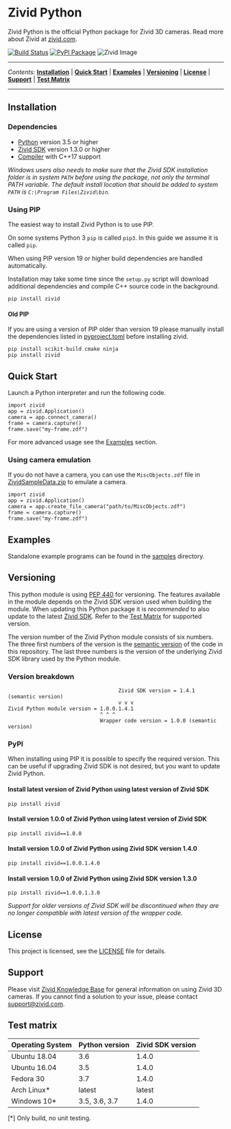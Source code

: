 # Zivid Python

Zivid Python is the official Python package for Zivid 3D cameras. Read more about Zivid at [zivid.com](https://www.zivid.com/).

[![Build Status][ci-badge]][ci-url] [![PyPI Package][pypi-badge]][pypi-url]
![Zivid Image][header-image]

---

*Contents:* **[Installation](#installation)** | **[Quick Start](#quick-start)** | **[Examples](#examples)** | **[Versioning](#versioning)** | **[License](#license)** | **[Support](#support)** | **[Test Matrix](#test-matrix)**

---

## Installation

### Dependencies

* [Python](https://www.python.org/) version 3.5 or higher
* [Zivid SDK](https://zivid.atlassian.net/wiki/spaces/ZividKB/pages/59080712/Zivid+Software+Installation) version 1.3.0 or higher
* [Compiler](doc/CompilerInstallation.md) with C++17 support

*Windows users also needs to make sure that the Zivid SDK installation folder is in system `PATH` before using the package, not only the terminal PATH variable. The default install location that should be added to system `PATH` is `C:\Program Files\Zivid\bin`.*

### Using PIP

The easiest way to install Zivid Python is to use PIP.

On some systems Python 3 `pip` is called `pip3`. In this guide we assume it is called `pip`.

When using PIP version 19 or higher build dependencies are handled automatically.

Installation may take some time since the `setup.py` script will download additional dependencies and compile C++ source code in the background.

    pip install zivid

#### Old PIP

If you are using a version of PIP older than version 19 please manually install the dependencies listed in [pyproject.toml](pyproject.toml) before installing zivid.

    pip install scikit-build cmake ninja
    pip install zivid

## Quick Start

Launch a Python interpreter and run the following code.

    import zivid
    app = zivid.Application()
    camera = app.connect_camera()
    frame = camera.capture()
    frame.save("my-frame.zdf")

For more advanced usage see the [Examples](#examples) section.

### Using camera emulation

If you do not have a camera, you can use the `MiscObjects.zdf` file in [ZividSampleData.zip](http://www.zivid.com/software/ZividSampleData.zip) to emulate a camera.

    import zivid
    app = zivid.Application()
    camera = app.create_file_camera("path/to/MiscObjects.zdf")
    frame = camera.capture()
    frame.save("my-frame.zdf")

## Examples

Standalone example programs can be found in the [samples](samples) directory.

## Versioning

This python module is using [PEP 440](https://www.python.org/dev/peps/pep-0440) for versioning. The features available in the module depends on the Zivid SDK version used when building the module. When updating this Python package it is *recommended* to also update to the latest [Zivid SDK](http://www.zivid.com/software). Refer to the [Test Matrix](#test-matrix) for supported version.

The version number of the Zivid Python module consists of six numbers. The three first numbers of the version is the [semantic version](https://semver.org/) of the code in this repository. The last three numbers is the version of the underlying Zivid SDK library used by the Python module.

### Version breakdown

                                        Zivid SDK version = 1.4.1 (semantic version)
                                        v v v
    Zivid Python module version = 1.0.0.1.4.1
                                  ^ ^ ^
                                  Wrapper code version = 1.0.0 (semantic version)

### PyPI

When installing using PIP it is possible to specify the required version. This can be useful if upgrading Zivid SDK is not desired, but you want to update Zivid Python.

#### Install latest version of Zivid Python using latest version of Zivid SDK

    pip install zivid

#### Install version 1.0.0 of Zivid Python using latest version of Zivid SDK

    pip install zivid==1.0.0

#### Install version 1.0.0 of Zivid Python using Zivid SDK version 1.4.0

    pip install zivid==1.0.0.1.4.0

#### Install version 1.0.0 of Zivid Python using Zivid SDK version 1.3.0

    pip install zivid==1.0.0.1.3.0

*Support for older versions of Zivid SDK will be discontinued when they are no longer compatible with latest version of the wrapper code.*

## License

This project is licensed, see the [LICENSE](LICENSE) file for details.

## Support

Please visit [Zivid Knowledge Base](http://help.zivid.com) for general information on using Zivid 3D cameras. If you cannot find a solution to your issue, please contact support@zivid.com.

## Test matrix

| Operating System | Python version | Zivid SDK version |
| :--------------- | :------------- | :---------------- |
| Ubuntu 18.04     | 3.6            | 1.4.0             |
| Ubuntu 16.04     | 3.5            | 1.4.0             |
| Fedora 30        | 3.7            | 1.4.0             |
| Arch Linux*      | latest         | latest            |
| Windows 10*      | 3.5, 3.6, 3.7  | 1.4.0             |

[*] Only build, no unit testing.

[header-image]: https://www.zivid.com/hubfs/softwarefiles/images/zivid-one-plus-3x-1200x400.png
[ci-badge]: https://img.shields.io/azure-devops/build/zivid-devops/376f5fda-ba80-4d6c-aaaa-cbcd5e0ad6c0/2/master.svg
[ci-url]: https://dev.azure.com/zivid-devops/zivid-python/_build/latest?definitionId=2&branchName=master
[pypi-badge]: https://img.shields.io/pypi/v/zivid.svg
[pypi-url]: https://pypi.org/project/zivid
